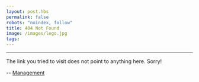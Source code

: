 ```yaml
---
layout: post.hbs
permalink: false
robots: "noindex, follow"
title: 404 Not Found
image: /images/lego.jpg
tags:
---
```


-----

The link you tried to visit does not point to anything here. Sorry!

-- [Management](/about/)

